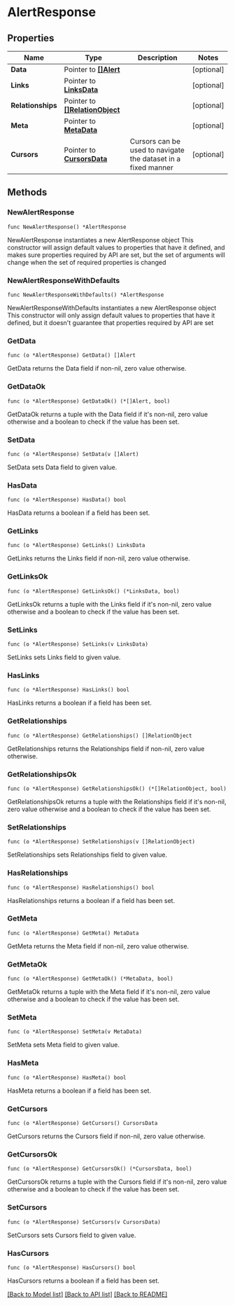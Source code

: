 # AlertResponse

## Properties

Name | Type | Description | Notes
------------ | ------------- | ------------- | -------------
**Data** | Pointer to [**[]Alert**](Alert.md) |  | [optional] 
**Links** | Pointer to [**LinksData**](LinksData.md) |  | [optional] 
**Relationships** | Pointer to [**[]RelationObject**](RelationObject.md) |  | [optional] 
**Meta** | Pointer to [**MetaData**](MetaData.md) |  | [optional] 
**Cursors** | Pointer to [**CursorsData**](CursorsData.md) | Cursors can be used to navigate the dataset in a fixed manner | [optional] 

## Methods

### NewAlertResponse

`func NewAlertResponse() *AlertResponse`

NewAlertResponse instantiates a new AlertResponse object
This constructor will assign default values to properties that have it defined,
and makes sure properties required by API are set, but the set of arguments
will change when the set of required properties is changed

### NewAlertResponseWithDefaults

`func NewAlertResponseWithDefaults() *AlertResponse`

NewAlertResponseWithDefaults instantiates a new AlertResponse object
This constructor will only assign default values to properties that have it defined,
but it doesn't guarantee that properties required by API are set

### GetData

`func (o *AlertResponse) GetData() []Alert`

GetData returns the Data field if non-nil, zero value otherwise.

### GetDataOk

`func (o *AlertResponse) GetDataOk() (*[]Alert, bool)`

GetDataOk returns a tuple with the Data field if it's non-nil, zero value otherwise
and a boolean to check if the value has been set.

### SetData

`func (o *AlertResponse) SetData(v []Alert)`

SetData sets Data field to given value.

### HasData

`func (o *AlertResponse) HasData() bool`

HasData returns a boolean if a field has been set.

### GetLinks

`func (o *AlertResponse) GetLinks() LinksData`

GetLinks returns the Links field if non-nil, zero value otherwise.

### GetLinksOk

`func (o *AlertResponse) GetLinksOk() (*LinksData, bool)`

GetLinksOk returns a tuple with the Links field if it's non-nil, zero value otherwise
and a boolean to check if the value has been set.

### SetLinks

`func (o *AlertResponse) SetLinks(v LinksData)`

SetLinks sets Links field to given value.

### HasLinks

`func (o *AlertResponse) HasLinks() bool`

HasLinks returns a boolean if a field has been set.

### GetRelationships

`func (o *AlertResponse) GetRelationships() []RelationObject`

GetRelationships returns the Relationships field if non-nil, zero value otherwise.

### GetRelationshipsOk

`func (o *AlertResponse) GetRelationshipsOk() (*[]RelationObject, bool)`

GetRelationshipsOk returns a tuple with the Relationships field if it's non-nil, zero value otherwise
and a boolean to check if the value has been set.

### SetRelationships

`func (o *AlertResponse) SetRelationships(v []RelationObject)`

SetRelationships sets Relationships field to given value.

### HasRelationships

`func (o *AlertResponse) HasRelationships() bool`

HasRelationships returns a boolean if a field has been set.

### GetMeta

`func (o *AlertResponse) GetMeta() MetaData`

GetMeta returns the Meta field if non-nil, zero value otherwise.

### GetMetaOk

`func (o *AlertResponse) GetMetaOk() (*MetaData, bool)`

GetMetaOk returns a tuple with the Meta field if it's non-nil, zero value otherwise
and a boolean to check if the value has been set.

### SetMeta

`func (o *AlertResponse) SetMeta(v MetaData)`

SetMeta sets Meta field to given value.

### HasMeta

`func (o *AlertResponse) HasMeta() bool`

HasMeta returns a boolean if a field has been set.

### GetCursors

`func (o *AlertResponse) GetCursors() CursorsData`

GetCursors returns the Cursors field if non-nil, zero value otherwise.

### GetCursorsOk

`func (o *AlertResponse) GetCursorsOk() (*CursorsData, bool)`

GetCursorsOk returns a tuple with the Cursors field if it's non-nil, zero value otherwise
and a boolean to check if the value has been set.

### SetCursors

`func (o *AlertResponse) SetCursors(v CursorsData)`

SetCursors sets Cursors field to given value.

### HasCursors

`func (o *AlertResponse) HasCursors() bool`

HasCursors returns a boolean if a field has been set.


[[Back to Model list]](../README.md#documentation-for-models) [[Back to API list]](../README.md#documentation-for-api-endpoints) [[Back to README]](../README.md)


